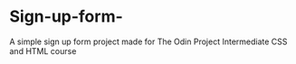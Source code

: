 # Sign-up-form-
A simple sign up form project made for The Odin Project Intermediate CSS and HTML course
